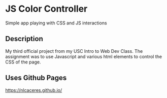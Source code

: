 # JS Color Controller
Simple app playing with CSS and JS interactions

## Description
  My third official project from my USC Intro to Web Dev Class. 
  The assignment was to use Javascript and various html elements
  to control the CSS of the page.
  
## Uses Github Pages
  https://nlcaceres.github.io/
